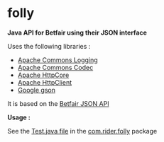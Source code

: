 # folly
**Java API for Betfair using their JSON interface**

Uses the following libraries :

* [Apache Commons Logging](https://commons.apache.org/proper/commons-logging "Apache Commons Logging")
* [Apache Commons Codec](https://commons.apache.org/proper/commons-codec "Apache Commons Codec")
* [Apache HttpCore](https://hc.apache.org/httpcomponents-core-ga "Apache HttpCore")
* [Apache HttpClient](https://hc.apache.org/httpcomponents-client-ga "Apache HttpClient")
* [Google gson](https://github.com/google/gson "Google gson")

It is based on the [Betfair JSON API](https://api.developer.betfair.com/services/webapps/docs/display/1smk3cen4v3lu3yomq5qye0ni/API+Overview "Betfair JSON API")

**Usage :**

See the [Test.java file](src/main/com/rider/folly/Test.java) in the [com.rider.folly](src/main/com/rider/folly) package
